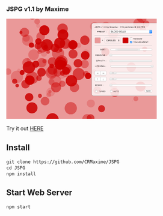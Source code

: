 ### JSPG v1.1 by Maxime

![Screenshot](https://github.com/CRMaxime/JSPG/raw/master/jspg.png)

Try it out [HERE](https://maximesimon.fr/jspg.html)

## Install
```
git clone https://github.com/CRMaxime/JSPG
cd JSPG
npm install
```

## Start Web Server
```
npm start
```